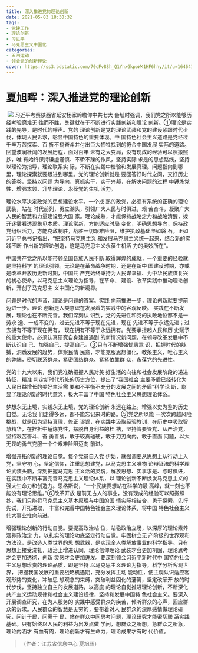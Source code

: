 ```yaml
---
title: 深入推进党的理论创新
date: 2021-05-03 18:30:32
tags:
- 党建工作
- 理论创新
- 习近平
- 马克思主义中国化
categories:
- 五四运动
- 领会党的创新理论
cover: https://ss3.bdstatic.com/70cFv8Sh_Q1YnxGkpoWK1HF6hhy/it/u=1646413923,2853290554&fm=11&gp=0.jpg
---
```


# 夏旭晖：深入推进党的理论创新

​		![](深入推进党的理论创新.jpg)
		习近平考察陕西省延安杨家岭瞻仰中共七大 会址时强调，我们党之所以能够历经考验磨难无 往而不胜，关键就在于不断进行实践创新和理论 创新。①理论是实践的先导，是时代的呼声。党的 理论创新是党的理论武装和党的建设紧跟时代步 伐，体现人民诉求，彰显中国特色的重要体现。中 国特色社会主义道路是党经过千辛万苦探索、百 折不挠奋斗并付出巨大牺牲找到的符合中国发展 实际的道路。回望波澜壮阔的发展历程，面对百年 未有之大变局，没有现成的经验可以照搬照抄，唯 有始终保持谦虚谨慎、不骄不躁的作风，坚持实际 求是的思想路线，坚持以理论为指导，理论联系实 际，不断在实践中检验和发展真理。问题指向到哪 里，理论探索就要跟进到哪里。党的理论创新就是 要回答好时代之问，交好历史的答卷，坚持以问题 为导向，真抓实干，实干兴邦，在解决问题的过程 中锤炼党性、增强本领、升华理论，永葆党的生机 活力。

理论水平决定政党的思想建设水平。一个成 熟的政党，必须有系统的正确的理论武装，站在 时代前列，勇立潮头，引领广大人民与时俱进，艰 苦奋斗，凝聚广大人民的智慧和力量建设强大国 家。理论成熟，才能保持战略定力和战略清醒，拨 开迷雾看透现象见本质。理论常新，方能适应时局 变化，明确思想导向，保持政党组织活力，方能克敌制胜，战胜一切艰难险阻，维护执政基础坚如磐 石。正如习近平总书记指出，“把坚持马克思主义 和发展马克思主义统一起来，结合新的实践不断 作出新的理论创造，这是马克思主义永葆生机活 力的奥妙所在”。

中国共产党之所以能带领全国各族人民不断 取得辉煌的成就，一个重要的经验就是坚持科学 的理论引领。无论是在革命战争时期，还是在新中 国建设时期，亦或是改革开放历史新时期，中国共 产党始终秉持为人民谋幸福、为中华民族谋复兴 的初心使命，以马克思主义理论为指导，在革命、 建设、改革实践中推动理论创新，开创了马克思主 义中国化的新境界。

问题是时代的声音，理论是问题的答案。实践 向前推进一步，理论创新就要提前迈进一步。理论 创新是人类意识在发展着的实践中的客观反映。 实践在不断发展，理论也在不断完善。我们深刻认 识到，党的先进性和党的执政地位都不是一劳永 逸、一成不变的，过去先进不等于现在先进，现在 先进不等于永远先进；过去拥有不等于现在拥有， 现在拥有不等于永远拥有。党要承担起人民和历 史赋予的重大使命，必须认真研究自身建设遇到 的新情况新问题，在领导改革发展中不断认识自 己、加强自己、提高自己。③只有不断增强忧患意 识，把握时代的脉搏，洞悉发展的趋势，体察民情 民意，才能克服思想僵化、教条主义、唯心主义的弊端，密切联系群众，紧密团结群众、紧紧依靠群 众，永葆党的先进性。

党的十九大以来，我们党准确把握人民对美 好生活的向往和社会发展阶段的递进特征，精准 判定新时代所处的历史方位，提出了“我国社会 主要矛盾已经转化为人民日益增长的美好生活需 要和不平衡不充分的发展之间的矛盾”科学论 断，彰显了理论创新的时代意义，极大丰富了中国 特色社会主义思想理论体系。

梦想永无止境，实践永无止境，党的理论创新 永远在路上。增强以史为鉴的历史自觉。无论我 们走得多远，都不能忘记来时的路。⑤党之所以能 一次次跨越风险挑战，就是因为坚持真理，修正 谬误，在实践中汲取经验教训，在历史中吸取智 慧精华，在挫折中锤炼党性，摆脱自身利益的桎 梏，坚持管要管党、从严治党，坚持艰苦奋斗、奋 勇善战，敢于较真碰硬，敢于刀刃向内，敢于直面 问题，以大无畏的勇气克服一个个艰难险阻迈向 前进。

增强开拓创新的理论自觉。每个党员自入党 伊始，就强调要从思想上从行动上入党，坚守初 心，坚定信仰，注重思想建党，以马克思主义唯物 论辩证法的科学理论武装头脑，深刻把握马克思 主义活的灵魂，解放思想、实事求是、与时俱进， 在实践中不断丰富完善马克思主义理论体系，以 理论创新不断焕发马克思主义的强大生命力和创造力。恩格斯说，“一个民族要想站在科学的最 高峰，就一刻也不能没有理论思维。”⑥改革开放 是前无古人的事业，没有现成的经验可以照搬照 抄，我们只能将马克思主义基本原理与中国的国 情实际相结合，勇于探索，先行先试，开拓进取， 丰富和完善中国特色社会主义理论体系，将中国 特色社会主义伟大事业推向前进。

增强理论创新的行动自觉。要提高政治站 位，站稳政治立场，以深厚的理论素养涵养政治定 力，以扎实的理论功底坚定行动自觉。牢固树立无 产阶级的世界观和方法论，是改造人类世界的思 想武器，是实现全人类解放事业的科学指导。只有 思想上接受洗礼，政治上增进认同，理论信仰理论 武装才会更加巩固，理论思考才会更加透彻，创新 灵感才会更加迸发。要深刻领会习近平新时代中 国特色社会主义思想珍贵的理论品质，即是坚持 以马克思主义理论为指导，科学分析客观世界， 把握我国发展的重要战略机遇期，充分发挥主动 能动性，使主观认识适应客观形势的变化，冲破思 想观念的束缚，突破利益固化的藩篱，坚定改革开 放的时代步伐，坚持独立自主的发展道路，以高度 的理论自觉推进理论创新，不断深化共产主义运动规律和社会主义建设规律，坚持和发展中国特 色社会主义。要深入开展调查研究，在为人服务的 实践中感受群众的疾苦，倾听群众的心声，回应群 众的诉求。人民群众的智慧是无穷的，要带着对人 民群众的深厚感情做理论研究，问计于民，问需于 民，站在群众中间思考问题，理论研究才能密切联 系实践基础。只有始终以人民的利益为出发点做 学问，想群众之所想，急群众之所急，理论内涵才 有血有肉，理论创新才有生命力，理论成果才有时 代价值。

> （作者：江苏省信息中心 夏旭晖）